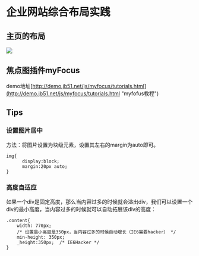 # 企业网站综合布局实践 #
## 主页的布局 ##
![](http://i.imgur.com/EEI1j94.jpg)
## 焦点图插件myFocus ##
demo地址[http://demo.jb51.net/js/myfocus/tutorials.html](http://demo.jb51.net/js/myfocus/tutorials.html "myfofus教程")

## Tips ##
### 设置图片居中 ###
方法：将图片设置为块级元素，设置其左右的margin为auto即可。

	img{
	      display:block;
	      margin:20px auto;
	}
### 高度自适应 ###
如果一个div是固定高度，那么当内容过多的时候就会溢出div，我们可以设置一个div的最小高度，当内容过多的时候就可以自动拓展该div的高度：
    
	.content{
    	width: 770px;
    	/* 设置最小高度是350px，当内容过多的时候自动增长（IE6需要hacker） */
    	min-height: 350px;
    	_height:350px;  /* IE6Hacker */
	}

